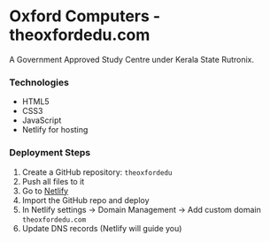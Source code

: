 # Oxford Computers - theoxfordedu.com

A Government Approved Study Centre under Kerala State Rutronix.

### Technologies
- HTML5
- CSS3
- JavaScript
- Netlify for hosting

### Deployment Steps
1. Create a GitHub repository: `theoxfordedu`
2. Push all files to it
3. Go to [Netlify](https://www.netlify.com)
4. Import the GitHub repo and deploy
5. In Netlify settings → Domain Management → Add custom domain `theoxfordedu.com`
6. Update DNS records (Netlify will guide you)
